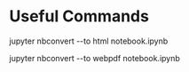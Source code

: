# Useful Commands
jupyter nbconvert --to html notebook.ipynb

jupyter nbconvert --to webpdf notebook.ipynb  
